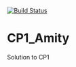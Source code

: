 [![Build Status](https://travis-ci.org/jacksono/CP1_Amity.svg?branch=master)](https://travis-ci.org/jacksono/CP1_Amity)


# CP1_Amity
Solution to CP1
